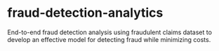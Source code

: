 # fraud-detection-analytics
End-to-end fraud detection analysis using fraudulent claims dataset to develop an effective model for detecting fraud while minimizing costs.
